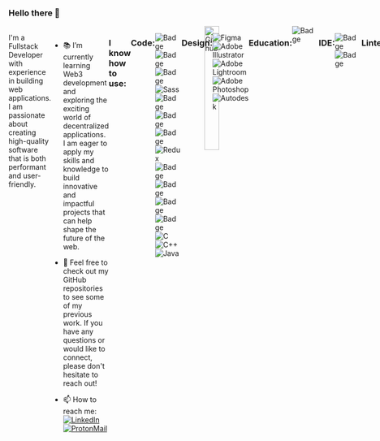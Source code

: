 ### Hello there 👋 


<div style="flex:1; margin-left:30px;">
    <img width="25%" align="right" alt="Github" src="https://user-images.githubusercontent.com/121701664/215359997-50f86e20-64f5-4f22-93dd-55483ed9053f.png">
  </div>
<div style="display:flex;">
  <p style="flex:1;">
    I'm a Fullstack Developer with experience in building web applications. I am passionate about creating high-quality software that is both performant and user-friendly.
  </p>
  
- :books: I’m currently learning Web3 development and exploring the exciting world of decentralized applications. I am eager to apply my skills and knowledge to build innovative and impactful projects that can help shape the future of the web.

- :basketball: Feel free to check out my GitHub repositories to see some of my previous work. If you have any questions or would like to connect, please don't hesitate to reach out!
  
- :mailbox: How to reach me: [![LinkedIn](https://img.shields.io/static/v1?style=for-the-badge&message=LinkedIn&color=0A66C2&logo=LinkedIn&logoColor=FFFFFF&label=)](https://www.linkedin.com/in/filip-n-881815261/) [![ProtonMail](https://img.shields.io/static/v1?style=for-the-badge&message=ProtonMail&color=8B89CC&logo=ProtonMail&logoColor=FFFFFF&label=)](mailto:navrkal.filip.work@proton.me)



### I know how to use: </h1>
  ### Code: </h2>

<img alt="Badge" style="float: left; margin-right: 10px;"  src="https://img.shields.io/badge/HTML5-E34F26?style=for-the-badge&logo=html5&logoColor=white"/> <img alt="Badge" style="float: left; margin-right: 10px;"  src="https://img.shields.io/badge/css3%20-%231572B6.svg?&style=for-the-badge&logo=css3&logoColor=white"/> <img alt="Badge" style="float: left; margin-right: 10px;"  src="https://img.shields.io/badge/Tailwind_CSS-38B2AC?style=for-the-badge&logo=tailwind-css&logoColor=white"/> ![Sass](https://img.shields.io/static/v1?style=for-the-badge&message=Sass&color=CC6699&logo=Sass&logoColor=FFFFFF&label=) <img alt="Badge" style="float: left; margin-right: 10px;"  src="https://img.shields.io/badge/javascript%20-%23323330.svg?&style=for-the-badge&logo=javascript&logoColor=%23F7DF1E"/> <img alt="Badge" style="float: left; margin-right: 10px;" src="https://img.shields.io/badge/react%20-%2320232a.svg?&style=for-the-badge&logo=react&logoColor=%2361DAFB"/> <img alt="Badge" style="float: left; margin-right: 10px;" src="https://img.shields.io/badge/React_Native-20232A?style=for-the-badge&logo=react&logoColor=61DAFB"/> ![Redux](https://img.shields.io/static/v1?style=for-the-badge&message=Redux&color=764ABC&logo=Redux&logoColor=FFFFFF&label=) <img alt="Badge" style="float: left; margin-right: 10px;"  src="https://img.shields.io/badge/node.js%20-%2343853D.svg?&style=for-the-badge&logo=node.js&logoColor=white"/> <img alt="Badge" style="float: left; margin-right: 10px;"  src="https://img.shields.io/badge/Express.js-404D59?style=for-the-badge"/> <img alt="Badge" style="float: left; margin-right: 10px;"  src="https://img.shields.io/badge/MongoDB-4EA94B?style=for-the-badge&logo=mongodb&logoColor=white"/> <img alt="Badge" style="float: left; margin-right: 10px;"  src="https://img.shields.io/badge/Jest-323330?style=for-the-badge&logo=Jest&logoColor=white"/> ![C](https://img.shields.io/static/v1?style=for-the-badge&message=C&color=222222&logo=C&logoColor=A8B9CC&label=)
![C++](https://img.shields.io/static/v1?style=for-the-badge&message=C%2B%2B&color=00599C&logo=C%2B%2B&logoColor=FFFFFF&label=)
![Java](https://img.shields.io/static/v1?style=for-the-badge&message=Java&color=222222&logo=Java&logoColor=F7DF1E&label=)


  ### Design: </h2>
  ![Figma](https://img.shields.io/static/v1?style=for-the-badge&message=Figma&color=F24E1E&logo=Figma&logoColor=FFFFFF&label=)
  ![Adobe Illustrator](https://img.shields.io/static/v1?style=for-the-badge&message=Adobe+Illustrator&color=222222&logo=Adobe+Illustrator&logoColor=FF9A00&label=)
  ![Adobe Lightroom](https://img.shields.io/static/v1?style=for-the-badge&message=Adobe+Lightroom&color=31A8FF&logo=Adobe+Lightroom&logoColor=FFFFFF&label=)
  ![Adobe Photoshop](https://img.shields.io/static/v1?style=for-the-badge&message=Adobe+Photoshop&color=31A8FF&logo=Adobe+Photoshop&logoColor=FFFFFF&label=) 
  ![Autodesk](https://img.shields.io/static/v1?style=for-the-badge&message=Autodesk&color=0696D7&logo=Autodesk&logoColor=FFFFFF&label=)

### Education: </h2>
<img alt="Badge" style="float: left; margin-right: 10px;"  src="https://img.shields.io/badge/freecodecamp-27273D?style=for-the-badge&logo=freecodecamp&logoColor=white"/>

### IDE: </h2>
<img alt="Badge" style="float: left; margin-right: 10px;"  src="https://img.shields.io/badge/Visual_Studio_Code-0078D4?style=for-the-badge&logo=visual%20studio%20code&logoColor=white"/> <img alt="Badge" style="float: left; margin-right: 10px;"  src="https://img.shields.io/badge/WebStorm-000000?style=for-the-badge&logo=WebStorm&logoColor=white"/>

### Linters: </h2>
<img alt="Badge" style="float: left; margin-right: 10px;"  src="https://img.shields.io/badge/eslint-3A33D1?style=for-the-badge&logo=eslint&logoColor=white"/> <img alt="Badge" style="float: left; margin-right: 10px;"  src="https://img.shields.io/badge/prettier-1A2C34?style=for-the-badge&logo=prettier&logoColor=F7BA3E"/> 

### Terminal: </h2>
<img alt="Badge" style="float: left; margin-right: 10px;"  src="https://img.shields.io/badge/GIT-E44C30?style=for-the-badge&logo=git&logoColor=white"/>

### Workflow Platform: </h2>
<img alt="Badge" style="float: left; margin-right: 10px;"  src="https://img.shields.io/badge/Jenkins-D24939?style=for-the-badge&logo=Jenkins&logoColor=white"/>

